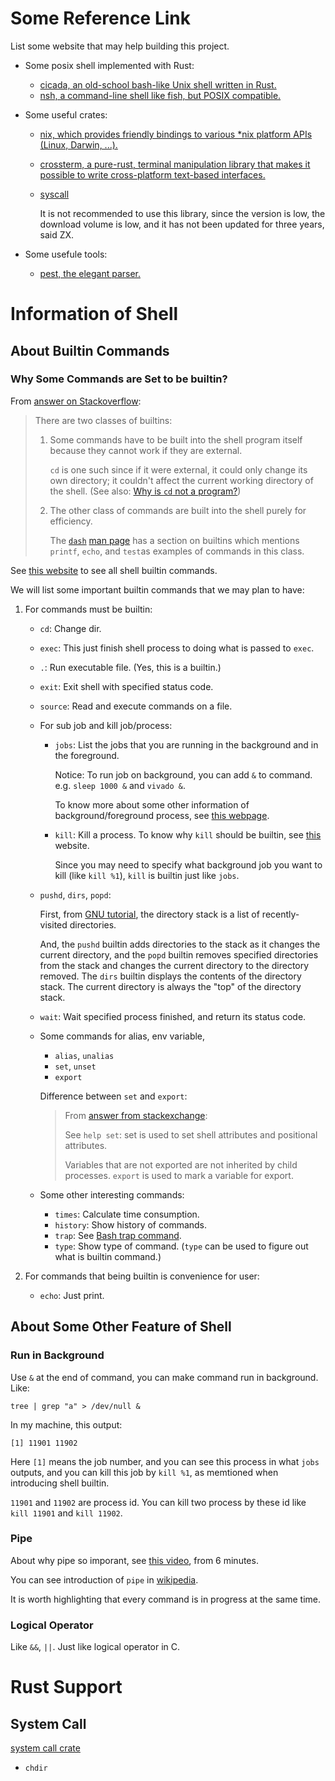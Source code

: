 # Some Reference Link

List some website that may help building this project.

* Some posix shell implemented with Rust:

  * [cicada, an old-school bash-like Unix shell written in Rust.](https://github.com/mitnk/cicada)
  * [nsh, a command-line shell like fish, but POSIX compatible.](https://github.com/nuta/nsh)

* Some useful crates:

  * [nix, which provides friendly bindings to various *nix platform APIs (Linux, Darwin, ...).](https://docs.rs/crate/nix/0.25.0)

  * [crossterm, a pure-rust, terminal manipulation library that makes it possible to write cross-platform text-based interfaces.](https://crates.io/crates/crossterm)

  * [syscall](https://docs.rs/syscalls/0.6.6/syscalls/)

    It is not recommended to use this library, since the version is low, the download volume is low, and it has not been updated for three years, said ZX.

* Some usefule tools:

  * [pest, the elegant parser.](https://pest.rs)



# Information of Shell

## About Builtin Commands

### Why Some Commands are Set to be builtin?

From [answer on Stackoverflow](https://unix.stackexchange.com/a/1359):

> There are two classes of builtins:
>
> 1. Some commands have to be built into the shell program itself because they cannot work if they are external.
>
>    `cd` is one such since if it were external, it could only change its own directory; it couldn't affect the current working directory of the shell. (See also: [Why is `cd` not a program?](https://unix.stackexchange.com/questions/38808/why-is-cd-not-a-program))
>
> 2. The other class of commands are built into the shell purely for efficiency.
>
>    The [`dash`](http://en.wikipedia.org/wiki/Debian_Almquist_shell) [man page](http://linux.die.net/man/1/dash) has a section on builtins which mentions `printf`, `echo`, and `test`as examples of commands in this class.

See [this website](http://c.biancheng.net/view/1136.html) to see all shell builtin commands.

We will list some important builtin commands that we may plan to have:

1. For commands must be builtin:

   * `cd`: Change dir.

   * `exec`: This just finish shell process to doing what is passed to `exec`.

   * `.`: Run executable file. (Yes, this is a builtin.)

   * `exit`: Exit shell with specified status code.

   * `source`: Read and execute commands on a file.

   * For sub job and kill job/process:

     * `jobs`: List the jobs that you are running in the background and in the foreground.

       Notice: To run job on background, you can add `&` to command. e.g. `sleep 1000 &` and `vivado &`.

       To know more about some other information of background/foreground process, see [this webpage](https://www.geeksforgeeks.org/process-control-commands-unixlinux/).

     * `kill`: Kill a process. To know why `kill` should be builtin, see [this](https://unix.stackexchange.com/a/509700) website.

       Since you may need to specify what background job you want to kill (like `kill %1`), `kill` is builtin just like `jobs`.

   * `pushd`, `dirs`, `popd`: 

     First, from [GNU tutorial](https://www.gnu.org/software/bash/manual/html_node/The-Directory-Stack.html), the directory stack is a list of recently-visited directories.

     And, the `pushd` builtin adds directories to the stack as it changes the current directory, and the `popd` builtin removes specified directories from the stack and changes the current directory to the directory removed. The `dirs` builtin displays the contents of the directory stack. The current directory is always the "top" of the directory stack.

   * `wait`: Wait specified process finished, and return its status code.

   * Some commands for alias, env variable, 

     * `alias`, `unalias`
     * `set`, `unset`
     * `export`

     Difference between `set` and `export`: 

     > From [answer from stackexchange](https://unix.stackexchange.com/a/71145):
     >
     > See `help set`: set is used to set shell attributes and positional attributes.
     >
     > Variables that are not exported are not inherited by child processes. `export` is used to mark a variable for export.

   * Some other interesting commands:

     * `times`: Calculate time consumption.
     * `history`: Show history of commands.
     * `trap`: See [Bash trap command](https://linuxhint.com/bash_trap_command/).
     * `type`: Show type of command. (`type` can be used to figure out what is builtin command.)

2. For commands that being builtin is convenience for user:

   * `echo`: Just print.



## About Some Other Feature of Shell

### Run in Background

Use `&` at the end of command, you can make command run in background. Like:

```shell
tree | grep "a" > /dev/null &
```

In my machine, this output:

```
[1] 11901 11902
```

Here `[1]` means the job number, and you can see this process in what `jobs` outputs, and you can kill this job by `kill %1`, as memtioned when introducing shell builtin.

`11901` and `11902` are process id. You can kill two process by these id like `kill 11901` and `kill 11902`.



### Pipe

About why pipe so imporant, see [this video](https://youtu.be/tc4ROCJYbm0), from 6 minutes.

You can see introduction of `pipe` in [wikipedia](https://en.wikipedia.org/wiki/Pipeline_(Unix)).

It is worth highlighting that every command is in progress at the same time.

 

### Logical Operator

Like `&&`, `||`. Just like logical operator in C.



# Rust Support

## System Call

[system call crate](https://docs.rs/linux/0.0.1/linux/syscall/index.html)

* `chdir`



